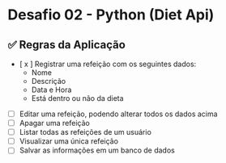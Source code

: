 # Desafio 02 - Python (Diet Api)

## ✅ Regras da Aplicação  

- [ x ] Registrar uma refeição com os seguintes dados:  
  - Nome  
  - Descrição  
  - Data e Hora  
  - Está dentro ou não da dieta  
- [ ] Editar uma refeição, podendo alterar todos os dados acima  
- [ ] Apagar uma refeição  
- [ ] Listar todas as refeições de um usuário  
- [ ] Visualizar uma única refeição  
- [ ] Salvar as informações em um banco de dados